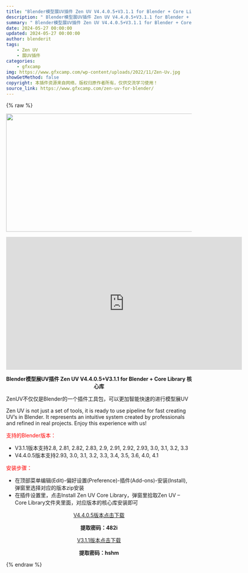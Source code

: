 ```yaml
---
title: "Blender模型展UV插件 Zen UV V4.4.0.5+V3.1.1 for Blender + Core Library 核心库"
description: "﻿﻿ Blender模型展UV插件 Zen UV V4.4.0.5+V3.1.1 for Blender + Core Library 核心库 ZenUV不仅仅是Blender的一个插件工具包，可以更..."
summary: "﻿﻿ Blender模型展UV插件 Zen UV V4.4.0.5+V3.1.1 for Blender + Core Library 核心库 ZenUV不仅仅是Blender的一个插件工具包，可以更..."
date: 2024-05-27 00:00:00
updated: 2024-05-27 00:00:00
author: blenderit
tags: 
    - Zen UV
    - 展UV插件
categories:
    - gfxcamp
img: https://www.gfxcamp.com/wp-content/uploads/2022/11/Zen-Uv.jpg
showGetMethod: false
copyright: 本插件资源来自网络，版权归原作者所有，仅供交流学习使用！
source_link: https://www.gfxcamp.com/zen-uv-for-blender/
---
```


{% raw %}
<div><p><img decoding="async" class="aligncenter size-full wp-image-113486" src="https://www.gfxcamp.com/wp-content/uploads/2022/11/Zen-Uv.jpg" data-src="https://www.gfxcamp.com/wp-content/uploads/2022/11/Zen-Uv.jpg" alt="" width="640" height="320" data-srcset="https://www.gfxcamp.com/wp-content/uploads/2022/11/Zen-Uv.jpg 640w, https://www.gfxcamp.com/wp-content/uploads/2022/11/Zen-Uv-150x75.jpg 150w" data-sizes="(max-width: 640px) 100vw, 640px"></p><p style="text-align: center;"><iframe loading="lazy" src="https://player.youku.com/embed/XNTgxOTc4NzU4OA==" width="640" height="360" frameborder="0" allowfullscreen="allowfullscreen"><span data-mce-type="bookmark" style="display: inline-block; width: 0px; overflow: hidden; line-height: 0;" class="mce_SELRES_start">﻿</span><span data-mce-type="bookmark" style="display: inline-block; width: 0px; overflow: hidden; line-height: 0;" class="mce_SELRES_start">﻿</span></iframe></p><p style="text-align: center;"><strong>Blender模型展UV插件 Zen UV V4.4.0.5+V3.1.1 for Blender + Core Library 核心库</strong></p><p>ZenUV不仅仅是Blender的一个插件工具包，可以更加智能快速的进行模型展UV</p><p>Zen UV is not just a set of tools, it is ready to use pipeline for fast creating UV’s in Blender. It represents an intuitive system created by professionals and refined in real projects. Enjoy this experience with us!</p><p style="text-align: left;"><span style="color: #ff0000;">支持的Blender版本：</span></p><ul>
<li style="text-align: left;">V3.1.1版本支持2.8, 2.81, 2.82, 2.83, 2.9, 2.91, 2.92, 2.93, 3.0, 3.1, 3.2, 3.3</li>
<li>V4.4.0.5版本支持2.93, 3.0, 3.1, 3.2, 3.3, 3.4, 3.5, 3.6, 4.0, 4.1</li>
</ul><p style="text-align: left;"><span style="color: #ff0000;">安装步骤：</span></p><ul>
<li>在顶部菜单编辑(Edit)-偏好设置(Preference)-插件(Add-ons)-安装(Install),弹窗里选择对应的版本zip安装</li>
<li>在插件设置里，点击Install Zen UV Core Library，弹窗里拾取Zen UV – Core Library文件夹里面，对应版本的核心库安装即可</li>
</ul><p style="text-align: center;"><a class="maxbutton-3 maxbutton maxbutton-baidu" target="_blank" rel="noopener" href="https://pan.baidu.com/s/1vhvJqjYx5KN8z1omVCi9aQ?pwd=482i"><span class="mb-text">V4.4.0.5版本点击下载</span></a></p><p style="text-align: center;"><strong>提取密码：482i</strong></p><p style="text-align: center;"><a class="maxbutton-3 maxbutton maxbutton-baidu" target="_blank" rel="noopener" href="https://pan.baidu.com/s/12zKzoWJTu8PJ0S19mr81dw?pwd=hshm"><span class="mb-text">V3.1.1版本点击下载</span></a></p><p style="text-align: center;"><strong>提取密码：hshm</strong></p></div>
<div style="display: none">gfxcamp</div>
{% endraw %}